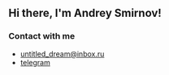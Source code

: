## Hi there, I'm Andrey Smirnov!

### Contact with me
- [untitled_dream@inbox.ru](mailto:untitled_dream@inbox.ru)
- [telegram](https://t.me/untitled_dream)
